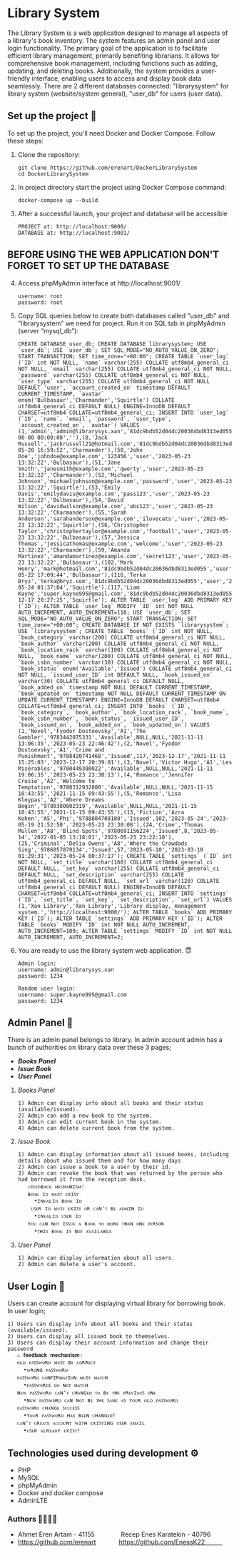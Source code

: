 # Library System

The Library System is a web application designed to manage all aspects of a library's book inventory. The system features an admin panel and user login functionality. The primary goal of the application is to facilitate efficient library management, primarily benefiting librarians. It allows for comprehensive book management, including functions such as adding, updating, and deleting books. Additionally, the system provides a user-friendly interface, enabling users to access and display book data seamlessly.
There are 2 different databases connected: "librarysystem" for library system (website/system general), "user_db" for users (user data).



## Set up the project 🔋

To set up the project, you'll need Docker and Docker Compose. Follow these steps:

1. Clone the repository:
   ```
   git clone https://github.com/erenart/DockerLibrarySystem
   cd DockerLibrarySystem
2. In project directory start the project using Docker Compose command:
    ```
    docker-compose up --build
3. After a successful launch, your project and database will be accessible
    ```
    PROJECT at: http://localhost:9000/
    DATABASE at: http://localhost:9001/
## BEFORE USING THE WEB APPLICATION DON'T FORGET TO SET UP THE DATABASE
4. Access phpMyAdmin interface at http://localhost:9001/
    ```
    username: root
    password: root
5. Copy SQL queries below to create both databases called "user_db" and "librarysystem" we need for project.
    Run it on SQL tab in phpMyAdmin (server “mysql_db”):
   ```
   CREATE DATABASE user_db; CREATE DATABASE librarysystem; USE `user_db`; USE `user_db`; SET SQL_MODE="NO_AUTO_VALUE_ON_ZERO"; START TRANSACTION; SET time_zone="+00:00"; CREATE TABLE `user_log` (`ID` int NOT NULL, `name` varchar(255) COLLATE utf8mb4_general_ci NOT NULL, `email` varchar(255) COLLATE utf8mb4_general_ci NOT NULL, `password` varchar(255) COLLATE utf8mb4_general_ci NOT NULL, `user_type` varchar(255) COLLATE utf8mb4_general_ci NOT NULL DEFAULT 'user', `account_created_on` timestamp DEFAULT CURRENT_TIMESTAMP, `avatar` enum('Bulbasaur','Charmander','Squirtle') COLLATE utf8mb4_general_ci DEFAULT NULL) ENGINE=InnoDB DEFAULT CHARSET=utf8mb4 COLLATE=utf8mb4_general_ci; INSERT INTO `user_log` (`ID`, `name`, `email`, `password`, `user_type`, `account_created_on`, `avatar`) VALUES (1,'admin','admin@librarysys.xan','81dc9bdb52d04dc20036dbd8313ed055','admin','0000-00-00 00:00:00',''),(8,'Jack Russell','jackrussell21@hotmail.com','81dc9bdb52d04dc20036dbd8313ed055','user','2023-05-20 16:59:52','Charmander'),(50,'John Doe','johndoe@example.com','123456','user','2023-05-23 13:32:22','Bulbasaur'),(51,'Jane Smith','janesmith@example.com','qwerty','user','2023-05-23 13:32:22','Charmander'),(52,'Michael Johnson','michaeljohnson@example.com','password','user','2023-05-23 13:32:22','Squirtle'),(53,'Emily Davis','emilydavis@example.com','pass123','user','2023-05-23 13:32:22','Bulbasaur'),(54,'David Wilson','davidwilson@example.com','abc123','user','2023-05-23 13:32:22','Charmander'),(55,'Sarah Anderson','sarahanderson@example.com','ilovecats','user','2023-05-23 13:32:22','Squirtle'),(56,'Christopher Taylor','christophertaylor@example.com','football','user','2023-05-23 13:32:22','Bulbasaur'),(57,'Jessica Thomas','jessicathomas@example.com','welcome','user','2023-05-23 13:32:22','Charmander'),(59,'Amanda Martinez','amandamartinez@example.com','secret123','user','2023-05-23 13:32:22','Bulbasaur'),(102,'Mark Henry','mark@hotmail.com','81dc9bdb52d04dc20036dbd8313ed055','user','2023-05-22 17:09:44','Bulbasaur'),(116,'Terka Bryz','terka@bryz.com','81dc9bdb52d04dc20036dbd8313ed055','user','2023-05-24 01:37:04','Squirtle'),(117,'Liam Kayne','super.kayne995@gmail.com','81dc9bdb52d04dc20036dbd8313ed055','user','2023-12-17 20:27:25','Squirtle'); ALTER TABLE `user_log` ADD PRIMARY KEY (`ID`); ALTER TABLE `user_log` MODIFY `ID` int NOT NULL AUTO_INCREMENT, AUTO_INCREMENT=118; USE `user_db`; SET SQL_MODE="NO_AUTO_VALUE_ON_ZERO"; START TRANSACTION; SET time_zone="+00:00"; CREATE DATABASE IF NOT EXISTS `librarysystem`; USE `librarysystem`; CREATE TABLE `books` (`ID` int NOT NULL, `book_category` varchar(200) COLLATE utf8mb4_general_ci NOT NULL, `book_author` varchar(200) COLLATE utf8mb4_general_ci NOT NULL, `book_location_rack` varchar(100) COLLATE utf8mb4_general_ci NOT NULL, `book_name` varchar(200) COLLATE utf8mb4_general_ci NOT NULL, `book_isbn_number` varchar(30) COLLATE utf8mb4_general_ci NOT NULL, `book_status` enum('Available','Issued') COLLATE utf8mb4_general_ci NOT NULL, `issued_user_ID` int DEFAULT NULL, `book_issued_on` varchar(30) COLLATE utf8mb4_general_ci DEFAULT NULL, `book_added_on` timestamp NOT NULL DEFAULT CURRENT_TIMESTAMP, `book_updated_on` timestamp NOT NULL DEFAULT CURRENT_TIMESTAMP ON UPDATE CURRENT_TIMESTAMP) ENGINE=InnoDB DEFAULT CHARSET=utf8mb4 COLLATE=utf8mb4_general_ci; INSERT INTO `books` (`ID`, `book_category`, `book_author`, `book_location_rack`, `book_name`, `book_isbn_number`, `book_status`, `issued_user_ID`, `book_issued_on`, `book_added_on`, `book_updated_on`) VALUES (1,'Novel','Fyodor Dostoevsky','A1','The Gambler','9783442075331','Available',NULL,NULL,'2021-11-11 13:06:35','2023-05-23 22:46:42'),(2,'Novel','Fyodor Dostoevsky','A1','Crime and Punishment','9788420741468','Issued',117,'2023-12-17','2021-11-11 15:25:03','2023-12-17 20:39:01'),(3,'Novel','Victor Hugo','A1','Les Misérables','9780449300022','Available',NULL,NULL,'2021-11-11 19:06:35','2023-05-23 23:38:13'),(4,'Romance','Jennifer Crusie','A2','Welcome to Temptation','9780312932800','Available',NULL,NULL,'2021-11-15 10:43:55','2021-11-15 09:43:55'),(5,'Romance','Lisa Kleypas','A2','Where Dreams Begin','9780380802319','Available',NULL,NULL,'2021-11-15 10:43:55','2021-11-15 09:43:55'),(13,'Fiction','Azra Kohen','A5','Phi','9788804708100','Issued',102,'2023-05-24','2023-05-19 21:52:50','2023-05-23 23:30:08'),(24,'Crime','Thomas Mullen','A8','Blind Spots','9780691156224','Issued',8,'2023-05-14','2022-01-05 13:18:01','2023-05-23 23:22:18'),(25,'Criminal','Delia Owens','A8','Where the Crawdads Sing','9786057879134','Issued',57,'2023-05-10','2023-03-10 01:29:31','2023-05-24 00:37:17'); CREATE TABLE `settings` (`ID` int NOT NULL, `set_title` varchar(160) COLLATE utf8mb4_general_ci DEFAULT NULL, `set_key` varchar(255) COLLATE utf8mb4_general_ci DEFAULT NULL, `set_description` varchar(255) COLLATE utf8mb4_general_ci DEFAULT NULL, `set_url` varchar(120) COLLATE utf8mb4_general_ci DEFAULT NULL) ENGINE=InnoDB DEFAULT CHARSET=utf8mb4 COLLATE=utf8mb4_general_ci; INSERT INTO `settings` (`ID`, `set_title`, `set_key`, `set_description`, `set_url`) VALUES (1,'Xan Library','Xan Library','Library display, management system.','http://localhost:9000/'); ALTER TABLE `books` ADD PRIMARY KEY (`ID`); ALTER TABLE `settings` ADD PRIMARY KEY (`ID`); ALTER TABLE `books` MODIFY `ID` int NOT NULL AUTO_INCREMENT, AUTO_INCREMENT=109; ALTER TABLE `settings` MODIFY `ID` int NOT NULL AUTO_INCREMENT, AUTO_INCREMENT=2;
6. You are ready to use the library system web application. 😇
   ```
   Admin login:
   username: admin@librarysys.xan
   password: 1234

   Random user login:
   username: super.kayne995@gmail.com
   password: 1234
## Admin Panel 📑
There is an admin panel belongs to library. In admin account admin has a bunch of authorities on library data over these 3 pages;
   - ***Books Panel***
   - ***Issue Book***
   - ***User Panel***

1. _Books Panel_
    ```
    1) Admin can display info about all books and their status (available/issued).
    2) Admin can add a new book to the system.
    3) Admin can edit current book in the system.
    4) Admin can delete current book from the system.
2. _Issue Book_
    ```
    1) Admin can display information about all issued books, including details about who issued them and for how many days
    2) Admin can issue a book to a user by their id.
    3) Admin can revoke the book that was returned by the person who had borrowed it from the reception desk.
       ⚠️ꜰᴇᴇᴅʙᴀᴄᴋ ᴍᴇᴄʜᴀɴɪꜱᴍ:
       ʙᴏᴏᴋ ɪᴅ ᴍᴜꜱᴛ ᴇxɪꜱᴛ
         •ɪɴᴠᴀʟɪᴅ ʙᴏᴏᴋ ɪᴅ
        ᴜꜱᴇʀ ɪᴅ ᴍᴜꜱᴛ ᴇxɪꜱᴛ ᴏʀ ᴄᴀɴ'ᴛ ʙᴇ ᴀᴅᴍɪɴ ɪᴅ
         •ɪɴᴠᴀʟɪᴅ ᴜꜱᴇʀ ɪᴅ
       ʏᴏᴜ ᴄᴀɴ ɴᴏᴛ ɪꜱꜱᴜᴇ ᴀ ʙᴏᴏᴋ ᴛᴏ ᴍᴏʀᴇ ᴛʜᴀɴ ᴏɴᴇ ᴘᴇʀꜱᴏɴ
         •ᴛʜɪꜱ ʙᴏᴏᴋ ɪꜱ ɴᴏᴛ ᴀᴠᴀɪʟᴀʙʟᴇ
    
3. _User Panel_
    ```
    1) Admin can display information about all users.
    2) Admin can delete a user's account.

## User Login 📑
Users can create account for displaying virtual library for borrowing book. In user login;
    
    1) Users can display info about all books and their status (available/issued).
    2) Users can display all issued book to themselves.
    3) Users can display their account information and change their password
       ⚠️ 𝐟𝐞𝐞𝐝𝐛𝐚𝐜𝐤 𝐦𝐞𝐜𝐡𝐚𝐧𝐢𝐬𝐦:
       ᴏʟᴅ ᴘᴀꜱꜱᴡᴏʀᴅ ᴍᴜꜱᴛ ʙᴇ ᴄᴏʀʀᴇᴄᴛ 
         •ᴡʀᴏɴɢ ᴘᴀꜱꜱᴡᴏʀᴅ
       ᴘᴀꜱꜱᴡᴏʀᴅ ᴄᴏɴꜰɪʀᴍᴀᴛɪᴏɴ ᴍᴜꜱᴛ ᴍᴀᴛᴄʜ
         •ᴘᴀꜱꜱᴡᴏʀᴅꜱ ᴅᴏ ɴᴏᴛ ᴍᴀᴛᴄʜ
       ɴᴇᴡ ᴘᴀꜱꜱᴡᴏʀᴅ ᴄᴀɴ'ᴛ ᴄʜᴀɴɢᴇᴅ ᴛᴏ ʙᴇ ᴛʜᴇ ᴘʀᴇᴠɪᴏᴜꜱ ᴏɴᴇ
         •ɴᴇᴡ ᴘᴀꜱꜱᴡᴏʀᴅ ᴄᴀɴ ɴᴏᴛ ʙᴇ ᴛʜᴇ ꜱᴀᴍᴇ ᴀꜱ ʏᴏᴜʀ ᴏʟᴅ ᴘᴀꜱꜱᴡᴏʀᴅ
       ᴘᴀꜱꜱᴡᴏʀᴅ ᴄʜᴀɴɢᴇ ꜱᴜᴄᴄᴇꜱꜱ
         •ʏᴏᴜʀ ᴘᴀꜱꜱᴡᴏʀᴅ ʜᴀꜱ ʙᴇᴇɴ ᴄʜᴀɴɢᴇᴅ!
       ᴄᴀɴ'ᴛ ᴄʀᴇᴀᴛᴇ ᴀᴄᴄᴏᴜɴᴛ ᴡɪᴛʜ ᴇxɪꜱᴛɪɴɢ ᴜꜱᴇʀ ᴇᴍᴀɪʟ
         •ᴜꜱᴇʀ ᴀʟʀᴇᴀᴅʏ ᴇxɪꜱᴛ!

## Technologies used during development ⚙

- PHP
- MySQL
- phpMyAdmin
- Docker and docker compose
- AdminLTE

### **Authors 👨‍💻👨‍💻**

- Ahmet Eren Artam - 41155               Recep Enes Karatekin - 40796
- https://github.com/erenart             https://github.com/EnessK22          
